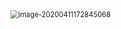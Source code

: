 <img src="C:/Users/小涛/AppData/Roaming/Typora/typora-user-images/image-20200411172845068.png" alt="image-20200411172845068" style="zoom:80%;" />